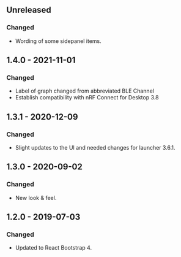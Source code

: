 ## Unreleased
### Changed
- Wording of some sidepanel items.

## 1.4.0 - 2021-11-01
### Changed
- Label of graph changed from abbreviated BLE Channel
- Establish compatibility with nRF Connect for Desktop 3.8

## 1.3.1 - 2020-12-09
### Changed
- Slight updates to the UI and needed changes for launcher 3.6.1.

## 1.3.0 - 2020-09-02
### Changed
- New look & feel.

## 1.2.0 - 2019-07-03
### Changed
- Updated to React Bootstrap 4.
